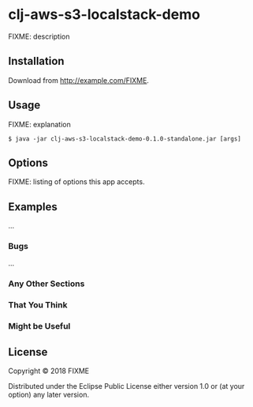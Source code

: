 # clj-aws-s3-localstack-demo

FIXME: description

## Installation

Download from http://example.com/FIXME.

## Usage

FIXME: explanation

    $ java -jar clj-aws-s3-localstack-demo-0.1.0-standalone.jar [args]

## Options

FIXME: listing of options this app accepts.

## Examples

...

### Bugs

...

### Any Other Sections
### That You Think
### Might be Useful

## License

Copyright © 2018 FIXME

Distributed under the Eclipse Public License either version 1.0 or (at
your option) any later version.
